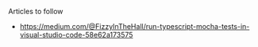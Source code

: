 Articles to follow
 - https://medium.com/@FizzyInTheHall/run-typescript-mocha-tests-in-visual-studio-code-58e62a173575